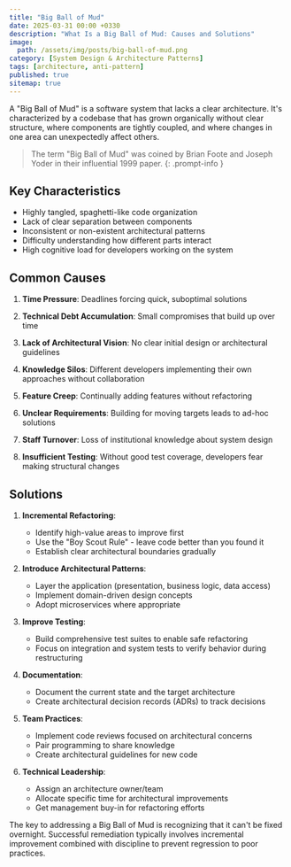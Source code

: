 ```yaml
---
title: "Big Ball of Mud"
date: 2025-03-31 00:00 +0330
description: "What Is a Big Ball of Mud: Causes and Solutions"
image:
  path: /assets/img/posts/big-ball-of-mud.png
category: [System Design & Architecture Patterns]
tags: [architecture, anti-pattern]
published: true
sitemap: true
---
```


A "Big Ball of Mud" is a software system that lacks a clear architecture. It's characterized by a codebase that has grown organically without clear structure, where components are tightly coupled, and where changes in one area can unexpectedly affect others.

> The term "Big Ball of Mud" was coined by Brian Foote and Joseph Yoder in their influential 1999 paper.
{: .prompt-info }

## Key Characteristics

- Highly tangled, spaghetti-like code organization
- Lack of clear separation between components
- Inconsistent or non-existent architectural patterns
- Difficulty understanding how different parts interact
- High cognitive load for developers working on the system

## Common Causes

1. **Time Pressure**: Deadlines forcing quick, suboptimal solutions
   
2. **Technical Debt Accumulation**: Small compromises that build up over time

3. **Lack of Architectural Vision**: No clear initial design or architectural guidelines

4. **Knowledge Silos**: Different developers implementing their own approaches without collaboration

5. **Feature Creep**: Continually adding features without refactoring

6. **Unclear Requirements**: Building for moving targets leads to ad-hoc solutions

7. **Staff Turnover**: Loss of institutional knowledge about system design

8. **Insufficient Testing**: Without good test coverage, developers fear making structural changes

## Solutions

1. **Incremental Refactoring**:
   - Identify high-value areas to improve first
   - Use the "Boy Scout Rule" - leave code better than you found it
   - Establish clear architectural boundaries gradually

2. **Introduce Architectural Patterns**:
   - Layer the application (presentation, business logic, data access)
   - Implement domain-driven design concepts
   - Adopt microservices where appropriate

3. **Improve Testing**:
   - Build comprehensive test suites to enable safe refactoring
   - Focus on integration and system tests to verify behavior during restructuring

4. **Documentation**:
   - Document the current state and the target architecture
   - Create architectural decision records (ADRs) to track decisions

5. **Team Practices**:
   - Implement code reviews focused on architectural concerns
   - Pair programming to share knowledge
   - Create architectural guidelines for new code

6. **Technical Leadership**:
   - Assign an architecture owner/team
   - Allocate specific time for architectural improvements
   - Get management buy-in for refactoring efforts

The key to addressing a Big Ball of Mud is recognizing that it can't be fixed overnight. Successful remediation typically involves incremental improvement combined with discipline to prevent regression to poor practices.
